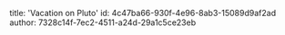 title: 'Vacation on Pluto'
id: 4c47ba66-930f-4e96-8ab3-15089d9af2ad
author: 7328c14f-7ec2-4511-a24d-29a1c5ce23eb
